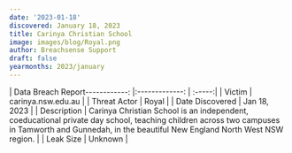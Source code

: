 ```yaml
---
date: '2023-01-18'
discovered: January 18, 2023
title: Carinya Christian School
image: images/blog/Royal.png
author: Breachsense Support
draft: false
yearmonths: 2023/january
---
```


| Data Breach Report------------:     |:-------------:    | :-----:|
| Victim      | carinya.nsw.edu.au      | 
| Threat Actor      | Royal      | 
| Date Discovered      | Jan 18, 2023      | 
| Description      | Carinya Christian School is an independent, coeducational private day school, teaching children across two campuses in Tamworth and Gunnedah, in the beautiful New England North West NSW region.      | 
| Leak Size      | Unknown      | 

